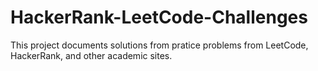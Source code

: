 # HackerRank-LeetCode-Challenges

This project documents solutions from pratice problems from LeetCode, HackerRank, and other academic sites.
